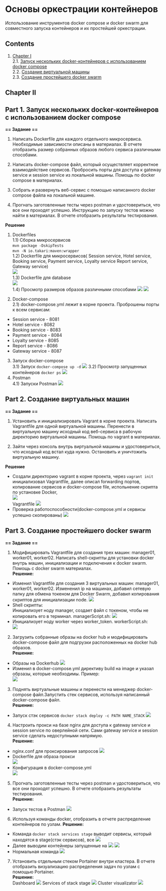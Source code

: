 # Основы оркестрации контейнеров

Использование инструментов docker compose и docker swarm для совместного запуска контейнеров и их простейшей оркестрации.

## Contents

1. [Chapter I](#chapter-ii) \
   2.1. [Запуск нескольких docker-контейнеров с использованием docker compose](#part-1-запуск-нескольких-docker-контейнеров-с-использованием-docker-compose) \
   2.2. [Создание виртуальной машины](#part-2-создание-виртуальных-машин) \
   2.3. [Создание простейшего docker swarm](#part-3-создание-простейшего-docker-swarm)

## Chapter II

## Part 1. Запуск нескольких docker-контейнеров с использованием docker compose
**== Задание ==**

1) Написать Dockerfile для каждого отдельного микросервиса. Необходимые зависимости описаны в материалах. В отчете отобразить размер собранных образов любого сервиса различными способами.

2) Написать docker-compose файл, который осуществляет корректное взаимодействие сервисов. Пробросить порты для доступа к gateway service и session service из локальной машины. Помощь по docker compose в материалах.

3) Собрать и развернуть веб-сервис с помощью написанного docker compose файла на локальной машине.

4) Прогнать заготовленные тесты через postman и удостовериться, что все они проходят успешно. Инструкцию по запуску тестов можно найти в материалах. В отчете отобразить результаты тестирования.

**Решение**

1) Dockerfiles  
1.1) Сборка микросервисов  
`mvn package -DskipTests`   
`
mvn -N io.takari:maven:wrapper
`   
1.2) Dockerfile для микросервисов( Session service, Hotel service, Booking service, Payment service, Loyalty service Report service, Gateway service)  
![](src/Screenshots/1.png)  
1.3) Dockerfile для database    
![](src/Screenshots/2.png)  
1.4) Просмотр размеров образов различными способами
![](src/Screenshots/6.png)
![](src/Screenshots/123.png)
2. Docker-compose   
2.1) docker-compose.yml лежит в корне проекта.
Проброшены порты к всем сервисам:
- Session service - 8081
- Hotel service - 8082
- Booking service - 8083
- Payment service - 8084
- Loyalty service - 8085
- Report service - 8086
- Gateway service - 8087
3) Запуск docker-compose   
3.1) Запуск `docker-compose up -d`
![](src/Screenshots/3.png)
3.2) Просмотр запущенных контейнеров `docker ps`
![](src/Screenshots/4.png)  
4) Postman  
4.1) Запуски Postman
![](src/Screenshots/5.png)

## Part 2. Создание виртуальных машин

**== Задание ==**

1) Установить и инициализировать Vagrant в корне проекта. Написать Vagrantfile для одной виртуальной машины. Перенести в виртуальную машину исходный код веб-сервиса в рабочую директорию виртуальной машины. Помощь по vagrant в материалах.

2) Зайти через консоль внутрь виртуальной машины и удостовериться, что исходный код встал куда нужно. Остановить и уничтожить виртуальную машину.

**Решение** 
- Cоздали директорию vagrant в корне проекта, через `vagrant init` инициализовал Vagrantfile, далее описал forwarding портов, копирование сервисов и docker-compose file, испольнение скрипта по установке Docker,   
![](src/Screenshots/10.png)  
Vagrantfile
![](src/Screenshots/8.png)  
- Проверка работоспособности(docker-compose.yml и сервисы успешно скопированы)
![](src/Screenshots/9.png)


## Part 3. Создание простейшего docker swarm

**== Задание ==**

1) Модифицировать Vagrantfile для создания трех машин: manager01, worker01, worker02. Написать shell-скрипты для установки docker внутрь машин, инициализации и подключения к docker swarm. Помощь с docker swarm материалах.  
**Решение:** 
- Изменил Vagrantfile для создания 3 виртуальных машин: manager01, worker01, worker02. Измененил ip на машинах, добавил сетевую папку для обмена токеном для Docker Swarm, добавил копирования скриптов для инициализации node.
![](src/Screenshots/Part_3_5.png)
- Shell скрипты:  
Инициализует ноду manager, создает файл с токеном, чтобы не копировать его в терминал. managerScript.sh:
![](src/Screenshots/Part_3_6.png)
- Инициализует ноду worker через worker_token. workerScript.sh:  
![](src/Screenshots/Part_3_7.png)

2) Загрузить собранные образы на docker hub и модифицировать docker-compose файл для подгрузки расположенных на docker hub образов.  
**Решение:** 
- Образы на Dockerhub
![](src/Screenshots/Part_3_8.png)
- Изменил в docker-compose.yml директиву build на image и указал обрзазы, которые необходимы. Пример:  
![](src/Screenshots/Part_3_9.png)
3) Поднять виртуальные машины и перенести на менеджер docker-compose файл.Запустить стек сервисов, используя написанный docker-compose файл.  
**Решение:** 
- Запуск стэк сервисов `docker stack deploy -c PATH NAME_STACK`
![](src/Screenshots/Part_3_10.png)

4) Настроить прокси на базе nginx для доступа к gateway service и session service по оверлейной сети. Сами gateway service и session service сделать недоступными напрямую.   
**Решение:**  
- nginx.conf для проксирования запросов
![](src/Screenshots/Part_3_11.png)
- Dockerfile для образа прокси  
![](src/Screenshots/Part_3_12.png)  
- Конфигурация в docker-compose.yml   
![](src/Screenshots/Part_3_13.png)
5) Прогнать заготовленные тесты через postman и удостовериться, что все они проходят успешно. В отчете отобразить результаты тестирования.   
**Решение:**   
- Запуск тестов в Postman
![](src/Screenshots/Part_3_4.png)

6) Используя команды docker, отобразить в отчете распределение контейнеров по узлам.
**Решение:** 
- Команда `docker stack services stage` выводит сервисы, который находятся в stage(стэк сервисов), все 
![](src/Screenshots/Part_3_Stack.png)
- Далее выводим контейнеры запущенные на 
![](src/Screenshots/Part_3_1.png)
![](src/Screenshots/Part_3_2.png)
- Нормальная команда
![](src/Screenshots/Part_3_14.png)

7) Установить отдельным стеком Portainer внутри кластера. В отчете отобразить визуализацию распределения задач по узлам с помощью Portainer.  
**Решение:**   
Dashboard
![](src/Screenshots/Part_3_Portainer_1.png)
Services of stack stage
![](src/Screenshots/Part_3_Portainer_2.png)
Cluster visualizator
![](src/Screenshots/Portainer_cluster.png)